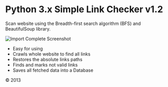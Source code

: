 Python 3.x Simple Link Checker v1.2
==========

Scan website using the Breadth-first search algorithm (BFS) and BeautifulSoup library.

![Import Complete Screenshot](http://upload.wikimedia.org/wikipedia/commons/4/46/Animated_BFS.gif)

- Easy for using
- Crawls whole website to find all links
- Restores the absolute links paths
- Finds and marks not valid links
- Saves all fetched data into a Database

© 2013



